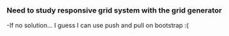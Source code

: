### Need to study responsive grid system with the grid generator
-If no solution... I guess I can use push and pull on bootstrap :(
